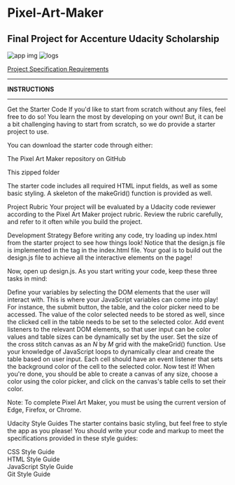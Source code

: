 # Pixel-Art-Maker
<h2>Final Project for Accenture Udacity Scholarship</h2>

<img src="https://user-images.githubusercontent.com/48410720/162525700-d8a54a46-cef6-453c-bfcf-b5944bef7d0e.png" alt="app img" />
<img src="https://i.imgur.com/5VgSJJp.png" alt="logs" />

<a href="https://review.udacity.com/#!/rubrics/1029/view" alt="project specs">Project Specification Requirements</a>

_______________________________
<strong>INSTRUCTIONS</strong>
_______________________________
Get the Starter Code
If you'd like to start from scratch without any files, feel free to do so! You learn the most by developing on your own! But, it can be a bit challenging having to start from scratch, so we do provide a starter project to use.

You can download the starter code through either:

The Pixel Art Maker repository on GitHub

This zipped folder

The starter code includes all required HTML input fields, as well as some basic styling. A skeleton of the makeGrid() function is provided as well.

Project Rubric
Your project will be evaluated by a Udacity code reviewer according to the Pixel Art Maker project rubric. Review the rubric carefully, and refer to it often while you build the project.

Development Strategy
Before writing any code, try loading up index.html from the starter project to see how things look! Notice that the design.js file is implemented in the <body> tag in the index.html file. Your goal is to build out the design.js file to achieve all the interactive elements on the page!

Now, open up design.js. As you start writing your code, keep these three tasks in mind:

Define your variables by selecting the DOM elements that the user will interact with. This is where your JavaScript variables can come into play! For instance, the submit button, the table, and the color picker need to be accessed. The value of the color selected needs to be stored as well, since the clicked cell in the table needs to be set to the selected color.
Add event listeners to the relevant DOM elements, so that user input can be color values and table sizes can be dynamically set by the user.
Set the size of the cross stitch canvas as an _N_ by _M_ grid with the makeGrid() function. Use your knowledge of JavaScript loops to dynamically clear and create the table based on user input. Each cell should have an event listener that sets the background color of the cell to the selected color.
Now test it! When you're done, you should be able to create a canvas of any size, choose a color using the color picker, and click on the canvas's table cells to set their color.

Note: To complete Pixel Art Maker, you must be using the current version of Edge, Firefox, or Chrome.

Udacity Style Guides
The starter contains basic styling, but feel free to style the app as you please! You should write your code and markup to meet the specifications provided in these style guides:

CSS Style Guide<br>
HTML Style Guide<br>
JavaScript Style Guide<br>
Git Style Guide
